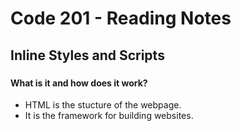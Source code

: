 # Code 201 - Reading Notes
## Inline Styles and Scripts
###  

#### What is it and how does it work?
- HTML is the stucture of the webpage.
- It is the framework for building websites.